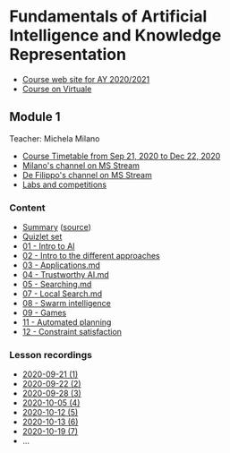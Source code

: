 # Fundamentals of Artificial Intelligence and Knowledge Representation

- [Course web site for AY 2020/2021](https://www.unibo.it/en/teaching/course-unit-catalogue/course-unit/2020/446566)
- [Course on Virtuale](https://virtuale.unibo.it/course/view.php?id=18810#section-1)

## Module 1

Teacher: Michela Milano

- [Course Timetable from Sep 21, 2020 to Dec 22, 2020](https://www.unibo.it/en/teaching/course-unit-catalogue/course-unit/2020/446566/orariolezioni#447771)
- [Milano's channel on MS Stream](https://web.microsoftstream.com/user/501dc13d-1074-4934-8386-df921ca87533)
- [De Filippo's channel on MS Stream](https://web.microsoftstream.com/user/d98e4f5d-db09-4542-a943-0c02bbc12d50)
- [Labs and competitions](Labs_Competitions.md)

### Content

- [Summary](summary/faikr1.pdf) ([source](summary/faikr1.tex))
- [Quizlet set](https://quizlet.com/_96611i?x=1jqt&i=2knn6r)
- [01 - Intro to AI](01%20-%20Intro%20to%20AI.md)
- [02 - Intro to the different approaches](02%20-%20Intro%20to%20the%20different%20approaches.md)
- [03 - Applications.md](03%20-%20Applications.md)
- [04 - Trustworthy AI.md](04%20-%20Trustworthy%20AI.md)
- [05 - Searching.md](05%20-%20Searching.md)
- [07 - Local Search.md](07%20-%20Local%20Search.md)
- [08 - Swarm intelligence](08%20-%20Swarm%20intelligence.md)
- [09 - Games](09%20-%20Games.md)
- [11 - Automated planning](11%20-%20Automated%20planning.md)
- [12 - Constraint satisfaction](12%20-%20Constraint%20satisfaction.md)

### Lesson recordings
- [2020-09-21 (1)](https://web.microsoftstream.com/video/d3b40139-ea0a-462c-a389-5918e737caac)
- [2020-09-22 (2)](https://web.microsoftstream.com/video/b1b5130a-c841-4bd2-aca7-1812cafbb782)
- [2020-09-28 (3)](https://web.microsoftstream.com/video/6d7182af-24d3-4a48-ab92-aba515932e2a)
- [2020-10-05 (4)](https://web.microsoftstream.com/video/5282d66c-d1fc-4881-b570-f8e46cdcb09a?list=user&userId=501dc13d-1074-4934-8386-df921ca87533)
- [2020-10-12 (5)](https://web.microsoftstream.com/video/cd3badb9-ecca-457a-b6b6-fd4d1ef42c05?list=user&userId=501dc13d-1074-4934-8386-df921ca87533)
- [2020-10-13 (6)](https://web.microsoftstream.com/video/0c58377b-518b-4b6d-a6e9-9a6b41af92c7?list=user&userId=501dc13d-1074-4934-8386-df921ca87533)
- [2020-10-19 (7)](https://web.microsoftstream.com/video/2b485795-a7b2-45c0-9c6b-bdb943b4b4da?list=user&userId=501dc13d-1074-4934-8386-df921ca87533)
- ...

